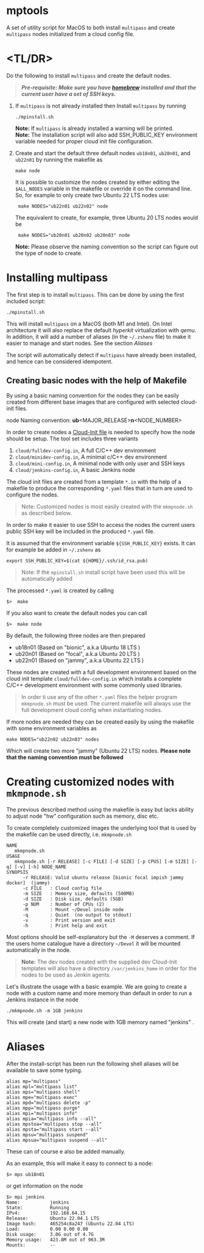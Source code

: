 # mptools

A set of utility script for MacOS to both install `multipass` and create `multipass` 
nodes initialized from a cloud config file. 

# <TL/DR>

Do the following to install `multipass` and create the default nodes.

>***Pre-requisite: Make sure you have [homebrew](https://brew.sh/)  installed and 
that the current user have a set of SSH keys.*** 

1. If `multipass` is not already installed then Install `multipass` by running
    ```shell
   ./mpinstall.sh
   ```    
   **Note:** If `multipass` is already installed a warning will be printed.   
   **Note:** The installation script will also add SSH_PUBLIC_KEY environment variable
   needed for proper cloud init file configuration.   


2. Create and start the default three default nodes `ub18n01`, `ub20n01`, and `ub22n01` by
   running the makefile as 
    ```shell
    make node
    ```
   It is possible to customize the nodes created by either editing the `$ALL_NODES` variable
   in the makefile or override it on the command line. So, for example to only create two
   Ubuntu 22 LTS nodes use:

   ```shell
    make NODES="ub22n01 ub22n02" node
    ```

   The equivalent to create, for example, three Ubuntu 20 LTS nodes would be
   ```shell
    make NODES="ub20n01 ub20n02 ub20n03" node
    ```

    **Note:** Please observe the naming convention so the script can figure out
    the type of node to create. 

# Installing multipass
The first step is to install `multipass`. This can be done by using the first
included script:

```shell
./mpinstall.sh
```

This will install `multipass` on a MacOS (both M1 and Intel). On Intel architecture it will also
replace the default *hyperkit* virtualization with *qemu*. In addition, it will add 
a number of aliases (in the `~/.zshenv` file) to make it easier to manage and start
nodes. See the section *Aliases*

The script will automatically detect if `multipass` have already been installed, and 
hence can be considered idempotent.

## Creating basic nodes with the help of Makefile
By using a basic naming convention for the nodes they can be easily created from
different base images that are configured with selected cloud-init files.

node Naming convention:  **ub**<MAJOR_RELEASE>**n**<NODE_NUMBER>

In order to create nodes a [Cloud-Init file](https://cloudinit.readthedocs.io/en/latest/) is needed to specify how the node 
should be setup. The tool set includes three variants

1. `cloud/fulldev-config.in`, A full C/C++ dev environment
2. `cloud/minidev-config.in`, A minimal c/C++ dev environment
3. `cloud/mini-config.in`, A minimal node with only user and SSH keys
4. `cloud/jenkins-config.in`, A basic Jenkins node

The cloud init files are created from a template `*.in` 
with the help of a makefile
to produce the corresponding `*.yaml` files that in turn are used to configure the nodes. 

   > Note: Customized nodes is most easily created with the `mkmpnode.sh` as described below.

In order to make
it easier to use SSH to access the nodes the current users public SSH key will be included
in the produced `*.yaml` file. 

It is assumed that the environment variable `${SSH_PUBLIC_KEY}` exists. It can for example
be added in `~/.zshenv` as

```shell
export SSH_PUBLIC_KEY=$(cat ${HOME}/.ssh/id_rsa.pub)
```

> Note: If the `mpinstall.sh` install script have been used this will be automatically added

The processed `*.yaml` is created by calling

```shell
$>  make
```

If you also want to create the default nodes you can call


```shell
$>  make node
```

By default, the following three nodes are then prepared

 - ub18n01 (Based on "bionic", a.k.a Ubuntu 18 LTS )
 - ub20n01 (Based on "focal", a.k.a Ubuntu 20 LTS )
 - ub22n01 (Based on "jammy", a.k.a Ubuntu 22 LTS )

These nodes are created with a full development environment based on the
cloud init template `cloud/fulldev-config.in` which installs a complete C/C++ development environment
with some commonly used libraries. 

> In order ti use any of the other `*.yaml` files the helper program `mkmpnode.sh` must be used.
> The current makefile will always use the full development cloud config when instantiating nodes.

If more nodes are needed they can be created easily by using the makefile with some 
environment variables as 

```shell
make NODES="ub22n02 ub22n03" nodes
```

Which will create two more "jammy" (Ubuntu 22 LTS) nodes. **Please note that the naming convention 
must be followed**


# Creating customized nodes with `mkmpnode.sh`

The previous described method using the makefile is easy but lacks ability to adjust node "hw" configuration
such as memory, disc etc. 

To create completely customized images the underlying tool that is used by the makefile can be used 
directly, i.e. `mkmpnode.sh`

```shell
NAME
   mkmpnode.sh
USAGE
   mkmpnode.sh [-r RELEASE] [-c FILE] [-d SIZE] [-p CPUS] [-m SIZE] [-q] [-v] [-h] NODE_NAME
SYNOPSIS
      -r RELEASE: Valid ubuntu release [bionic focal impish jammy docker]  (jammy)
      -c FILE   : Cloud config file 
      -m SIZE   : Memory size, defaults (500MB)
      -d SIZE   : Disk size, defaults (5GB)
      -p NUM    : Number of CPUs (2)
      -M        : Mount ~/Devel inside node
      -q        : Quiet  (no output to stdout)
      -v        : Print version and exit
      -h        : Print help and exit
```

Most options should be self-explanatory but the `-M` deserves a comment. If the users
home catalogue have a directory `~/Devel` it will be mounted automatically in the node.

> **Note:** The dev nodes created with the supplied dev Cloud-Init templates will also have
a directory `/var/jenkins_home` in order for the nodes to be used as Jenkin agents.

Let's illustrate the usage with a basic example. We are going to create a node with a 
custom name and more memory than default in order to run a Jenkins instance in the node

```shell
./mkmpnode.sh -m 1GB jenkins
```

This will create (and start) a new node with 1GB memory named "jenkins" .

# Aliases

After the install-script has been run the following shell aliases will be available
to save some typing.

```shell
alias mp="multipass"
alias mpl="multipass list"
alias mps="multipass shell"
alias mpe="multipass exec"
alias mpd="multipass delete -p"
alias mpp="multipass purge"
alias mpi="multipass info"
alias mpia="multipass info --all"
alias mpstoa="multipass stop --all"
alias mpsta="multipass start --all"
alias mpsu="multipass suspend"
alias mpsua="multipass suspend --all"
```

These can of course e also be added manually. 

As an example, this will make it easy to connect to a node:

```shell
$> mps ub18n01
```

or get information on the node

```shell
$> mpi jenkins
Name:           jenkins
State:          Running
IPv4:           192.168.64.15
Release:        Ubuntu 22.04.1 LTS
Image hash:     465254c8a247 (Ubuntu 22.04 LTS)
Load:           0.00 0.00 0.00
Disk usage:     3.0G out of 4.7G
Memory usage:   423.8M out of 963.3M
Mounts:         --
```


